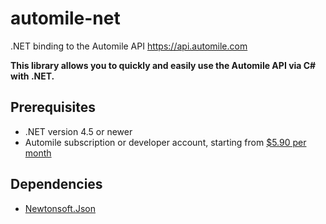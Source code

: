 # automile-net
.NET binding to the Automile API https://api.automile.com

**This library allows you to quickly and easily use the Automile API via C# with .NET.**

## Prerequisites

- .NET version 4.5 or newer
- Automile subscription or developer account, starting from [$5.90 per month](https://automile.com)

## Dependencies

- [Newtonsoft.Json](http://www.newtonsoft.com/json)
